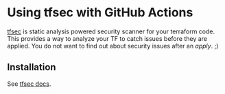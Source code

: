 # Using tfsec with GitHub Actions

[tfsec](https://github.com/liamg/tfsec) is static analysis powered security scanner for your terraform code. This provides a way to analyze your TF to catch issues before they are applied. You do not want to find out about security issues after an _apply_. ;)

## Installation

See [tfsec docs](https://github.com/liamg/tfsec#installation).
